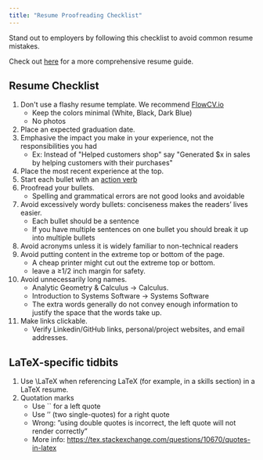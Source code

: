 ```yaml
---
title: "Resume Proofreading Checklist"
---
```


Stand out to employers by following this checklist to avoid common resume mistakes.

Check out [here](https://pittcswiki.netlify.app/career/resume/) for a more comprehensive resume guide.

## Resume Checklist
1. Don't use a flashy resume template. We recommend [FlowCV.io](http://flowcv.io/)
   - Keep the colors minimal (White, Black, Dark Blue)
   - No photos
2. Place an expected graduation date.
3. Emphasive the impact you make in your experience, not the responsibilities you had
   - Ex: Instead of "Helped customers shop" say "Generated $x in sales by helping customers with their purchases" 
4. Place the most recent experience at the top.
5. Start each bullet with an [action verb](https://cdn.uconnectlabs.com/wp-content/uploads/sites/32/2016/01/Resume-2.png)
6. Proofread your bullets. 
   - Spelling and grammatical errors are not good looks and avoidable
8. Avoid excessively wordy bullets: conciseness makes the readers’ lives easier.
   - Each bullet should be a sentence
   - If you have multiple sentences on one bullet you should break it up into multiple bullets
9. Avoid acronyms unless it is widely familiar to non-technical readers 
10. Avoid putting content in the extreme top or bottom of the page. 
    - A cheap printer might cut out the extreme top or bottom.
    - leave a ≥1/2 inch margin for safety.
11. Avoid unnecessarily long names. 
    - Analytic Geometry & Calculus -> Calculus. 
    - Introduction to Systems Software -> Systems Software 
    - The extra words generally do not convey enough information to justify the space that the words take up.
12. Make links clickable.
    - Verify Linkedin/GitHub links, personal/project websites, and email addresses.
  
## LaTeX-specific tidbits
1. Use \LaTeX when referencing LaTeX (for example, in a skills section) in a LaTeX resume.
2. Quotation marks
   - Use `` for a left quote
   - Use ’’ (two single-quotes) for a right quote
   - Wrong: ”using double quotes is incorrect, the left quote will not render correctly”
   - More info: https://tex.stackexchange.com/questions/10670/quotes-in-latex
